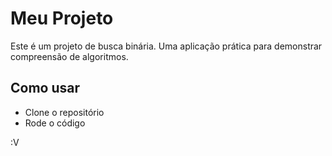 # Meu Projeto
Este é um projeto de busca binária. Uma aplicação prática para demonstrar compreensão de algoritmos.

## Como usar
- Clone o repositório
- Rode o código

:V
